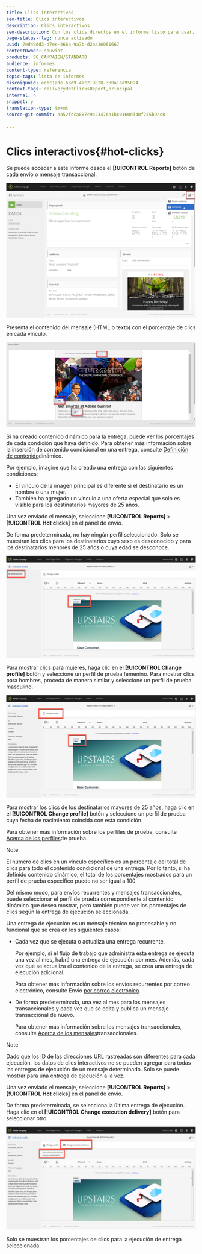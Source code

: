 ```yaml
---
title: Clics interactivos
seo-title: Clics interactivos
description: Clics interactivos
seo-description: Con los clics directos en el informe listo para usar, descubra dónde hizo clic el cliente en la entrega.
page-status-flag: nunca activado
uuid: 7ed49dd3-d7ee-466a-9a7b-d2aa16961667
contentOwner: sauviat
products: SG_CAMPAIGN/STANDARD
audience: informes
content-type: referencia
topic-tags: lista de informes
discoiquuid: ecbc1ade-63d9-4ac2-9828-380a1aa95094
context-tags: deliveryHotClicksReport,principal
internal: n
snippet: y
translation-type: tm+mt
source-git-commit: aa52fcca887c9423476a1bc0160d340f255b9ac8

---
```



# Clics interactivos{#hot-clicks}

Se puede acceder a este informe desde el **[!UICONTROL Reports]** botón de cada envío o mensaje transaccional.

![](assets/delivery_reports_hot-clicks_4.png)

Presenta el contenido del mensaje (HTML o texto) con el porcentaje de clics en cada vínculo.

![](assets/delivery_reports_10.png)

Si ha creado contenido dinámico para la entrega, puede ver los porcentajes de cada condición que haya definido. Para obtener más información sobre la inserción de contenido condicional en una entrega, consulte [Definición de contenido](../../channels/using/defining-dynamic-content-in-a-landing-page.md)dinámico.

Por ejemplo, imagine que ha creado una entrega con las siguientes condiciones:

* El vínculo de la imagen principal es diferente si el destinatario es un hombre o una mujer.
* También ha agregado un vínculo a una oferta especial que solo es visible para los destinatarios mayores de 25 años.

Una vez enviado el mensaje, seleccione **[!UICONTROL Reports]** &gt; **[!UICONTROL Hot clicks]** en el panel de envío.

De forma predeterminada, no hay ningún perfil seleccionado. Solo se muestran los clics para los destinatarios cuyo sexo es desconocido y para los destinatarios menores de 25 años o cuya edad se desconoce.

![](assets/delivery_reports_hot-clicks_1.png)

Para mostrar clics para mujeres, haga clic en el **[!UICONTROL Change profile]** botón y seleccione un perfil de prueba femenino. Para mostrar clics para hombres, proceda de manera similar y seleccione un perfil de prueba masculino.

![](assets/delivery_reports_hot-clicks_2.png)

Para mostrar los clics de los destinatarios mayores de 25 años, haga clic en el **[!UICONTROL Change profile]** botón y seleccione un perfil de prueba cuya fecha de nacimiento coincida con esta condición.

Para obtener más información sobre los perfiles de prueba, consulte [Acerca de los perfiles](../../sending/using/managing-test-profiles-and-sending-proofs.md#about-test-profiles)de prueba.

>[!NOTE]
>
>El número de clics en un vínculo específico es un porcentaje del total de clics para todo el contenido condicional de una entrega. Por lo tanto, si ha definido contenido dinámico, el total de los porcentajes mostrados para un perfil de prueba específico puede no ser igual a 100.

Del mismo modo, para envíos recurrentes y mensajes transaccionales, puede seleccionar el perfil de prueba correspondiente al contenido dinámico que desea mostrar, pero también puede ver los porcentajes de clics según la entrega de ejecución seleccionada.

Una entrega de ejecución es un mensaje técnico no procesable y no funcional que se crea en los siguientes casos:

* Cada vez que se ejecuta o actualiza una entrega recurrente.

   Por ejemplo, si el flujo de trabajo que administra esta entrega se ejecuta una vez al mes, habrá una entrega de ejecución por mes. Además, cada vez que se actualiza el contenido de la entrega, se crea una entrega de ejecución adicional.

   Para obtener más información sobre los envíos recurrentes por correo electrónico, consulte Envío [por correo electrónico](../../automating/using/email-delivery.md).

* De forma predeterminada, una vez al mes para los mensajes transaccionales y cada vez que se edita y publica un mensaje transaccional de nuevo.

   Para obtener más información sobre los mensajes transaccionales, consulte [Acerca de los mensajes](../../channels/using/about-transactional-messaging.md)transaccionales.

>[!NOTE]
>
>Dado que los ID de las direcciones URL rastreadas son diferentes para cada ejecución, los datos de clics interactivos no se pueden agregar para todas las entregas de ejecución de un mensaje determinado. Solo se puede mostrar para una entrega de ejecución a la vez.

Una vez enviado el mensaje, seleccione **[!UICONTROL Reports]** &gt; **[!UICONTROL Hot clicks]** en el panel de envío.

De forma predeterminada, se selecciona la última entrega de ejecución. Haga clic en el **[!UICONTROL Change execution delivery]** botón para seleccionar otro.

![](assets/delivery_reports_hot-clicks_3.png)

Solo se muestran los porcentajes de clics para la ejecución de entrega seleccionada.
